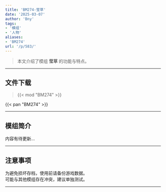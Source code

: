 ```yaml
---
title: 'BM274-莹草'
date: '2025-03-07'
author: 'Bny'
tags:
- '模组'
- '人物'
aliases:
- 'BM274'
url: '/p/583/'
---
```


> 本文介绍了模组 **莹草** 的功能与特点。

---

## 文件下载  

> {{< mod "BM274" >}}  

{{< pan "BM274" >}}  

---

## 模组简介

>  
内容有待更新...  

---

## 注意事项

>  
为避免损坏存档，使用前请备份游戏数据。  
可能与其他模组存在冲突，建议单独测试。  

---

